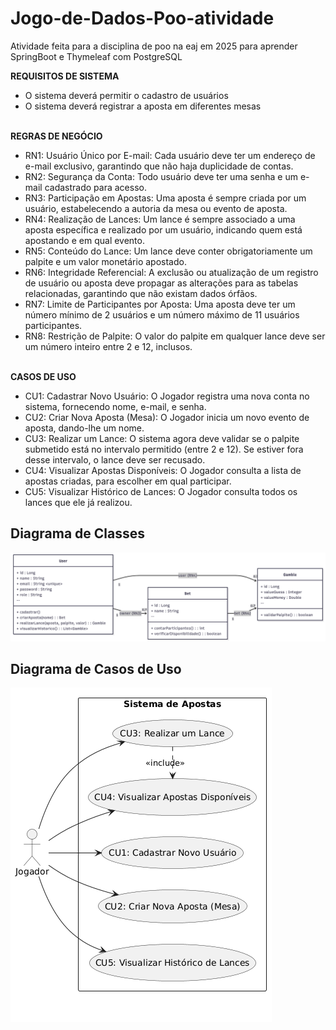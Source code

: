 # Jogo-de-Dados-Poo-atividade

Atividade feita para a disciplina de poo na eaj em 2025 para aprender SpringBoot e Thymeleaf com PostgreSQL 

**REQUISITOS DE SISTEMA**<br/>
- O sistema deverá permitir o cadastro de usuários
- O sistema deverá registrar a aposta em diferentes mesas


<br/>**REGRAS DE NEGÓCIO**<br/>
- RN1: Usuário Único por E-mail: Cada usuário deve ter um endereço de e-mail exclusivo, garantindo que não haja duplicidade de contas.
- RN2: Segurança da Conta: Todo usuário deve ter uma senha e um e-mail cadastrado para acesso.
- RN3: Participação em Apostas: Uma aposta é sempre criada por um usuário, estabelecendo a autoria da mesa ou evento de aposta.
- RN4: Realização de Lances: Um lance é sempre associado a uma aposta específica e realizado por um usuário, indicando quem está apostando e em qual evento.
- RN5: Conteúdo do Lance: Um lance deve conter obrigatoriamente um palpite e um valor monetário apostado.
- RN6: Integridade Referencial: A exclusão ou atualização de um registro de usuário ou aposta deve propagar as alterações para as tabelas relacionadas, garantindo que não existam dados órfãos.
- RN7:	Limite de Participantes por Aposta: Uma aposta deve ter um número mínimo de 2 usuários e um número máximo de 11 usuários participantes.
- RN8:	Restrição de Palpite: O valor do palpite em qualquer lance deve ser um número inteiro entre 2 e 12, inclusos.

<br/>**CASOS DE USO**<br/>
* CU1:	Cadastrar Novo Usuário: O Jogador registra uma nova conta no sistema, fornecendo nome, e-mail, e senha.
* CU2:	Criar Nova Aposta (Mesa):	O Jogador inicia um novo evento de aposta, dando-lhe um nome.
* CU3:	Realizar um Lance:	O sistema agora deve validar se o palpite submetido está no intervalo permitido (entre 2 e 12). Se estiver fora desse intervalo, o lance deve ser recusado.
* CU4:	Visualizar Apostas Disponíveis:	O Jogador consulta a lista de apostas criadas, para escolher em qual participar.
* CU5:	Visualizar Histórico de Lances:	O Jogador consulta todos os lances que ele já realizou.</br>

## Diagrama de Classes

![Diagrama de Classes](Docs/DiagramadeClasses.png)

## Diagrama de Casos de Uso

![Diagrama de Casos de Uso](Docs/caso_de_uso.png)
